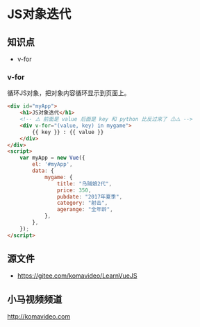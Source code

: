 JS对象迭代
==========

## 知识点

* v-for

### v-for

循环JS对象，把对象内容循环显示到页面上。

~~~html
<div id="myApp">
    <h1>JS对象迭代</h1>
    <!-- ⚠️ 前面是 value 后面是 key 和 python 比反过来了 ⚠⚠️ -->
    <div v-for="(value, key) in mygame">
        {{ key }} : {{ value }}
    </div>
</div>
<script>
    var myApp = new Vue({
        el: '#myApp', 
        data: {
            mygame: {
                title: "乌贼娘2代",
                price: 350,
                pubdate: "2017年夏季",
                category: "射击",
                agerange: "全年龄",
            },
        },
    });
</script>
~~~

## 源文件

* https://gitee.com/komavideo/LearnVueJS

## 小马视频频道

http://komavideo.com
